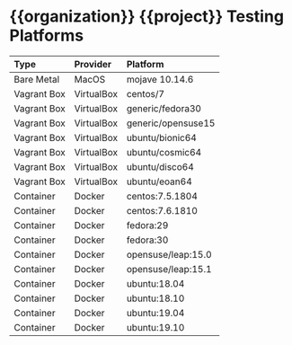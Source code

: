 # {{organization}} {{project}} Testing Platforms 

| Type        | Provider   | Platform |
|:------------|:-----------|:---------|
| Bare Metal  | MacOS      | mojave 10.14.6 |
| Vagrant Box | VirtualBox | centos/7 |
| Vagrant Box | VirtualBox | generic/fedora30 |
| Vagrant Box | VirtualBox | generic/opensuse15 |
| Vagrant Box | VirtualBox | ubuntu/bionic64 |
| Vagrant Box | VirtualBox | ubuntu/cosmic64 |
| Vagrant Box | VirtualBox | ubuntu/disco64 |
| Vagrant Box | VirtualBox | ubuntu/eoan64 |
| Container   | Docker     | centos:7.5.1804 |
| Container   | Docker     | centos:7.6.1810 |
| Container   | Docker     | fedora:29 |
| Container   | Docker     | fedora:30 |
| Container   | Docker     | opensuse/leap:15.0 |
| Container   | Docker     | opensuse/leap:15.1 |
| Container   | Docker     | ubuntu:18.04 |
| Container   | Docker     | ubuntu:18.10 |
| Container   | Docker     | ubuntu:19.04 |
| Container   | Docker     | ubuntu:19.10 |
